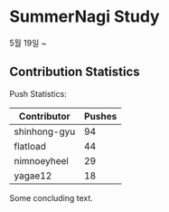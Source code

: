# SummerNagi Study

5월 19일 ~ 

## Contribution Statistics

Push Statistics:

| Contributor | Pushes |
| ----------- | ------ |
| shinhong-gyu | 94 |
| flatload | 44 |
| nimnoeyheel | 29 |
| yagae12 | 18 |

Some concluding text.
